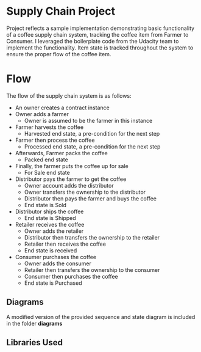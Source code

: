 # Supply Chain Project

Project reflects a sample implementation demonstrating basic functionality of a coffee supply chain system, tracking the coffee item from Farmer to Consumer.  I leveraged the boilerplate code from the Udacity team to implement the functionality. Item state is tracked throughout the system to ensure the proper flow of the coffee item. 


# Flow

The flow of the supply chain system is as follows:

- An owner creates a contract instance
- Owner adds a farmer 
    - Owner is assumed to be the farmer in this instance
- Farmer harvests the coffee
    - Harvested end state, a pre-condition for the next step
- Farmer then process the coffee
	- Processed end state, a pre-condition for the next step
- Afterwards, Farmer packs the coffee
	- Packed end state
- Finally, the farmer puts the coffee up for sale
	- For Sale end state
- Distributor pays the farmer to get the coffee
	- Owner account adds the distributor
	- Owner transfers the ownership to the distributor
	- Distributor then pays the farmer and buys the coffee
	- End state is Sold
- Distributor ships the coffee
	- End state is Shipped
- Retailer receives the coffee
	- Owner adds the retailer
	- Distributor then transfers the ownership to the retailer
	- Retailer then receives the coffee
	- End state is received
- Consumer purchases the coffee
	- Owner adds the consumer
	- Retailer then transfers the ownership to the consumer
	- Consumer then purchases the coffee
	- End state is Purchased

## Diagrams

A modified version of the provided sequence and state diagram is included in the folder **diagrams**

## Libraries Used
